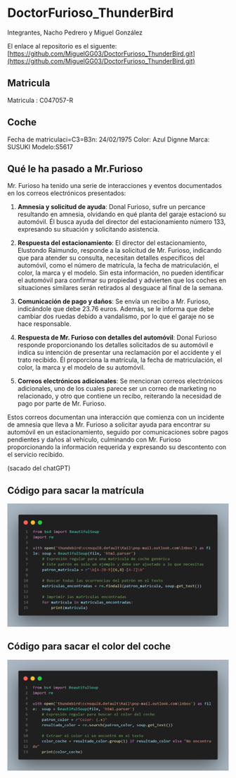 # DoctorFurioso_ThunderBird

Integrantes, Nacho Pedrero y Miguel González

El enlace al repositorio es el siguente: [https://github.com/MiguelGG03/DoctorFurioso_ThunderBird.git](https://github.com/MiguelGG03/DoctorFurioso_ThunderBird.git)

## Matricula

Matricula : C047057-R

## Coche

Fecha de matriculaci=C3=B3n: 24/02/1975
Color: Azul Dignne
Marca: SUSUKI
Modelo:S5617

## Qué le ha pasado a Mr.Furioso

Mr. Furioso ha tenido una serie de interacciones y eventos documentados en los correos electrónicos presentados:

1. **Amnesia y solicitud de ayuda**: Donal Furioso, sufre un percance resultando en amnesia, olvidando en qué planta del garaje estacionó su automóvil. Él busca ayuda del director del estacionamiento número 133, expresando su situación y solicitando asistencia.

2. **Respuesta del estacionamiento**: El director del estacionamiento, Elustondo Raimundo, responde a la solicitud de Mr. Furioso, indicando que para atender su consulta, necesitan detalles específicos del automóvil, como el número de matrícula, la fecha de matriculación, el color, la marca y el modelo. Sin esta información, no pueden identificar el automóvil para confirmar su propiedad y advierten que los coches en situaciones similares serán retirados al desguace al final de la semana.

3. **Comunicación de pago y daños**: Se envía un recibo a Mr. Furioso, indicándole que debe 23.76 euros. Además, se le informa que debe cambiar dos ruedas debido a vandalismo, por lo que el garaje no se hace responsable.

4. **Respuesta de Mr. Furioso con detalles del automóvil**: Donal Furioso responde proporcionando los detalles solicitados de su automóvil e indica su intención de presentar una reclamación por el accidente y el trato recibido. Él proporciona la matrícula, la fecha de matriculación, el color, la marca y el modelo de su automóvil.

5. **Correos electrónicos adicionales**: Se mencionan correos electrónicos adicionales, uno de los cuales parece ser un correo de marketing no relacionado, y otro que contiene un recibo, reiterando la necesidad de pago por parte de Mr. Furioso.

Estos correos documentan una interacción que comienza con un incidente de amnesia que lleva a Mr. Furioso a solicitar ayuda para encontrar su automóvil en un estacionamiento, seguido por comunicaciones sobre pagos pendientes y daños al vehículo, culminando con Mr. Furioso proporcionando la información requerida y expresando su descontento con el servicio recibido.

(sacado del chatGPT)

## Código para sacar la matrícula

![Código scraper_matricula.py](imgs/code1.png)

## Código para sacar el color del coche

![Código scraper_color.py](imgs/code2.png)
